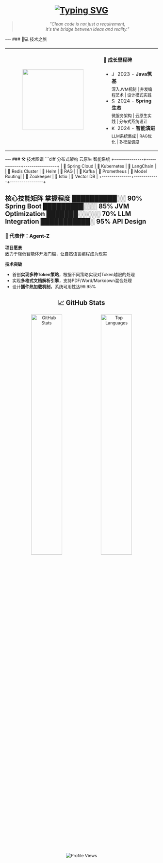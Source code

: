 <!-- 个人宣言 -->
<div align="center">
  <h1> 
    <a href="https://git.io/typing-svg">
      <img src="https://readme-typing-svg.demolab.com?font=Fira+Code&weight=600&size=26&duration=4000&pause=1000&color=4BC425&center=true&vCenter=true&width=500&lines=Hello+World!+%F0%9F%92%BB;Java+Backend+Engineer;Building+Intelligent+Systems;Open+Source+Enthusiast" alt="Typing SVG">
    </a>
  </h1>
</div>

<!-- 技术信仰 -->
<div align="center">
  <blockquote>
  <i>"Clean code is not just a requirement,<br>it's the bridge between ideas and reality."</i>
  </blockquote>
</div>
---
### 🧑💻 技术之旅
<table>
  <tr>
    <td width="300px">
      <div align="center">
        <img src="https://user-images.githubusercontent.com/26399680/163703941-5a2b750b-42c7-48f5-8e9e-6b2e6c3f466f.gif" width="200px">
      </div>
    </td>
    <td>
      <div align="left">
        <h4>🚩 成长里程碑</h4>
        <ul>
          <li>
            <img src="https://api.iconify.design/logos/java.svg" width="15" alt="Java"> 
            2023 - <b>Java筑基</b>
            <br>
            <sub>深入JVM机制 | 并发编程艺术 | 设计模式实践</sub>
          </li>
          <li>
            <img src="https://api.iconify.design/logos/spring.svg" width="15" alt="Spring"> 
            2024 - <b>Spring生态</b>
            <br>
            <sub>微服务架构 | 云原生实践 | 分布式系统设计</sub>
          </li>
          <li>
            <img src="https://api.iconify.design/logos/kubernetes.svg" width="15" alt="K8s"> 
            2024 - <b>智能演进</b>
            <br>
            <sub>LLM系统集成 | RAG优化 | 多模型调度</sub>
          </li>
        </ul>
      </div>
    </td>
  </tr>
</table>
---
### 🛠️ 技术图谱
```diff
 分布式架构      云原生        智能系统
+---------------+-------------+-----------------+
|  Spring Cloud |  Kubernetes |  LangChain     |
|  Redis Cluster |  Helm       |  RAG          |
|  Kafka        |  Prometheus | 󰗀 Model Routing|
|  Zookeeper    |  Istio      |  Vector DB     |
+---------------+-------------+-----------------+

 核心技能矩阵                掌握程度
██████████░░ 90%   Spring Boot
█████████░░░ 85%   JVM Optimization 
███████░░░░░ 70%   LLM Integration
███████████░ 95%   API Design
---
### 🚀 代表作：Agent-Z
**项目愿景**  
致力于降低智能体开发门槛，让自然语言编程成为现实

**技术突破**  
- 首创**实现多种Token策略**，根据不同策略实现对Token越限的处理
- 实现**多格式文档解析引擎**，支持PDF/Word/Markdown混合处理
- 设计**插件热加载机制**，系统可用性达99.95%

<!-- GitHub统计 -->
<h2 align="center">📈 GitHub Stats</h2>

<p align="center">
  <img src="https://github-readme-stats.vercel.app/api?username=zhangigao&show_icons=true&theme=radical" alt="GitHub Stats" width="45%"/>
  
  <img src="https://github-readme-stats.vercel.app/api/top-langs/?username=zhangigao&layout=compact&theme=radical" alt="Top Languages" width="45%"/>
</p>

<!-- 访客统计 -->
<p align="center">
  <img src="https://komarev.com/ghpvc/?username=zhangigao&label=Profile%20Views&color=blue&style=flat-square" alt="Profile Views"/>
</p>
